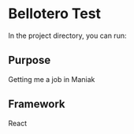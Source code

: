 # Bellotero Test

In the project directory, you can run:

## Purpose

Getting me a job in Maniak

## Framework

React